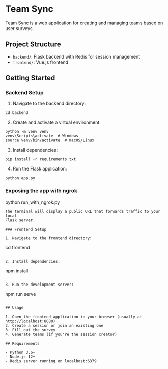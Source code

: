 # Team Sync

Team Sync is a web application for creating and managing teams based on user surveys.

## Project Structure

- `backend/`: Flask backend with Redis for session management
- `frontend/`: Vue.js frontend

## Getting Started

### Backend Setup

1. Navigate to the backend directory:
```
cd backend
```

2. Create and activate a virtual environment:
```
python -m venv venv
venv\Scripts\activate  # Windows
source venv/bin/activate  # macOS/Linux
```

3. Install dependencies:
```
pip install -r requirements.txt
```

4. Run the Flask application:
```
python app.py
```

### Exposing the app with ngrok

python run_with_ngrok.py
```
The terminal will display a public URL that forwards traffic to your local
Flask server.

### Frontend Setup

1. Navigate to the frontend directory:
```
cd frontend
```

2. Install dependencies:
```
npm install
```

3. Run the development server:
```
npm run serve
```

## Usage

1. Open the frontend application in your browser (usually at http://localhost:8080)
2. Create a session or join an existing one
3. Fill out the survey
4. Generate teams (if you're the session creator)

## Requirements

- Python 3.6+
- Node.js 12+
- Redis server running on localhost:6379
